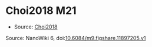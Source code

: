 <a name="material" />

# Choi2018 M21
<script type="application/ld+json">
  {
    "@context": "https://schema.org/",
    "@type": "ChemicalSubstance",
    "@id": "https://egonw.github.io/nanowiki/nanowiki532.html#material",
    "http://purl.org/dc/terms/conformsTo":
      {
        "@type": "CreativeWork",
        "@id": "https://bioschemas.org/profiles/ChemicalSubstance/0.4-RELEASE/"
      },
    "identfier": "532",
    "name": "Choi2018 M21",
    "url": "https://egonw.github.io/nanowiki/nanowiki532.html#material",
    "sameAs": "http://127.0.0.1/mediawiki/index.php/Special:URIResolver/Choi2018_M21"
  }
</script>


* Source: [Choi2018](Choi2018.md)


Source: NanoWiki 6, doi:[10.6084/m9.figshare.11897205.v1](https://doi.org/10.6084/m9.figshare.11897205.v1)

